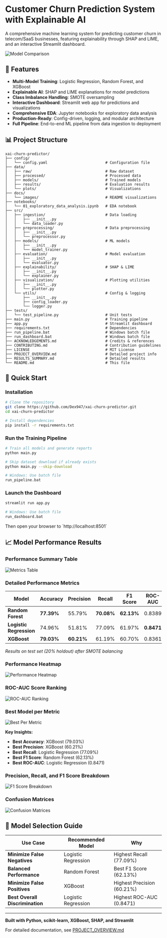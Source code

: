 # Customer Churn Prediction System with Explainable AI

A comprehensive machine learning system for predicting customer churn in telecom/SaaS businesses, featuring explainability through SHAP and LIME, and an interactive Streamlit dashboard.

![Model Comparison](docs/images/model_comparison_metrics.png)

## 🎯 Features

- **Multi-Model Training**: Logistic Regression, Random Forest, and XGBoost
- **Explainable AI**: SHAP and LIME explanations for model predictions
- **Class Imbalance Handling**: SMOTE oversampling
- **Interactive Dashboard**: Streamlit web app for predictions and visualizations
- **Comprehensive EDA**: Jupyter notebooks for exploratory data analysis
- **Production-Ready**: Config-driven, logging, and modular architecture
- **Full Pipeline**: End-to-end ML pipeline from data ingestion to deployment

## 📊 Project Structure

```
xai-churn-predictor/
├── config/
│   └── config.yaml                          # Configuration file
├── data/
│   ├── raw/                                 # Raw dataset
│   ├── processed/                           # Processed data
│   ├── models/                              # Trained models
│   ├── results/                             # Evaluation results
│   └── plots/                               # Visualizations
├── docs/
│   └── images/                              # README visualizations
├── notebooks/
│   └── 01_exploratory_data_analysis.ipynb   # EDA notebook
├── src/
│   ├── ingestion/                           # Data loading
│   │   ├── __init__.py
│   │   └── data_loader.py
│   ├── preprocessing/                       # Data preprocessing
│   │   ├── __init__.py
│   │   └── preprocessor.py
│   ├── models/                              # ML models
│   │   ├── __init__.py
│   │   └── model_trainer.py
│   ├── evaluation/                          # Model evaluation
│   │   ├── __init__.py
│   │   └── evaluator.py
│   ├── explainability/                      # SHAP & LIME
│   │   ├── __init__.py
│   │   └── explainer.py
│   ├── visualization/                       # Plotting utilities
│   │   ├── __init__.py
│   │   └── plotter.py
│   └── utils/                               # Config & logging
│       ├── __init__.py
│       ├── config_loader.py
│       └── logger.py
├── tests/
│   └── test_pipeline.py                     # Unit tests
├── main.py                                  # Training pipeline
├── app.py                                   # Streamlit dashboard
├── requirements.txt                         # Dependencies
├── run_pipeline.bat                         # Windows batch file
├── run_dashboard.bat                        # Windows batch file
├── ACKNOWLEDGEMENTS.md                      # Credits & references
├── CONTRIBUTING.md                          # Contribution guidelines
├── LICENSE                                  # MIT License
├── PROJECT_OVERVIEW.md                      # Detailed project info
├── RESULTS_SUMMARY.md                       # Detailed results
└── README.md                                # This file
```

## 🚀 Quick Start

### Installation

```bash
# Clone the repository
git clone https://github.com/Dex947/xai-churn-predictor.git
cd xai-churn-predictor

# Install dependencies
pip install -r requirements.txt
```

### Run the Training Pipeline

```bash
# Train all models and generate reports
python main.py

# Skip dataset download if already exists
python main.py --skip-download

# Windows: Use batch file
run_pipeline.bat
```

### Launch the Dashboard

```bash
streamlit run app.py

# Windows: Use batch file
run_dashboard.bat
```

Then open your browser to \`http://localhost:8501\`

## 📈 Model Performance Results

### Performance Summary Table

![Metrics Table](docs/images/metrics_table.png)

### Detailed Performance Metrics

| Model | Accuracy | Precision | Recall | F1 Score | ROC-AUC |
|-------|----------|-----------|--------|----------|---------|
| **Random Forest** | **77.39%** | 55.79% | **70.08%** | **62.13%** | 0.8389 |
| **Logistic Regression** | 74.96% | 51.81% | 77.09% | 61.97% | **0.8471** |
| **XGBoost** | **79.03%** | **60.21%** | 61.19% | 60.70% | 0.8361 |

*Results on test set (20% holdout) after SMOTE balancing*

### Performance Heatmap

![Performance Heatmap](docs/images/performance_heatmap.png)

### ROC-AUC Score Ranking

![ROC-AUC Ranking](docs/images/roc_auc_ranking.png)

### Best Model per Metric

![Best Per Metric](docs/images/best_per_metric.png)

**Key Insights:**
- **Best Accuracy**: XGBoost (79.03%)
- **Best Precision**: XGBoost (60.21%)
- **Best Recall**: Logistic Regression (77.09%)
- **Best F1 Score**: Random Forest (62.13%)
- **Best ROC-AUC**: Logistic Regression (0.8471)

### Precision, Recall, and F1 Score Breakdown

![F1 Score Breakdown](docs/images/f1_score_breakdown.png)

### Confusion Matrices

![Confusion Matrices](docs/images/confusion_matrices_combined.png)

## 🎯 Model Selection Guide

| Use Case | Recommended Model | Why |
|----------|-------------------|-----|
| **Minimize False Negatives** | Logistic Regression | Highest Recall (77.09%) |
| **Balanced Performance** | Random Forest | Best F1 Score (62.13%) |
| **Minimize False Positives** | XGBoost | Highest Precision (60.21%) |
| **Best Overall Discrimination** | Logistic Regression | Highest ROC-AUC (0.8471) |

---

**Built with Python, scikit-learn, XGBoost, SHAP, and Streamlit**

For detailed documentation, see [PROJECT_OVERVIEW.md](PROJECT_OVERVIEW.md)
